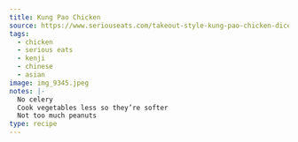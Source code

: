 ```yaml
---
title: Kung Pao Chicken
source: https://www.seriouseats.com/takeout-style-kung-pao-chicken-diced-chicken-peppers-peanuts-recipe
tags:
  - chicken
  - serious eats
  - kenji
  - chinese
  - asian
image: img_9345.jpeg
notes: |-
  No celery
  Cook vegetables less so they’re softer 
  Not too much peanuts
type: recipe
---
```

